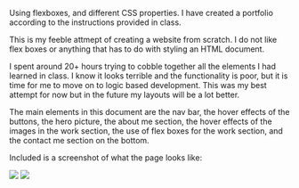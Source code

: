 Using flexboxes, and different CSS properties. I have created a portfolio according to the instructions provided in class.

This is my feeble attmept of creating a website from scratch. I do not like flex boxes or anything that has to do with styling an HTML document. 

I spent around 20+ hours trying to cobble together all the elements I had learned in class. I know it looks terrible and the functionality is poor, but it is time for me to move on to logic based development. This was my best attempt for now but in the future my layouts will be a lot better.

The main elements in this document are the nav bar, the hover effects of the buttons, the hero picture, the about me section, the hover effects of the images in the work section, the use of flex boxes for the work section, and the contact me section on the bottom.

Included is a screenshot of what the page looks like:

![](assets/photos/pagetop.png)
![](assets/photos/pagebottom.png)